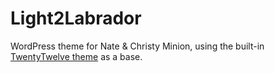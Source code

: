 Light2Labrador
==============

WordPress theme for Nate &amp; Christy Minion, using the built-in [TwentyTwelve theme](http://wordpress.org/themes/twentytwelve) as a base.